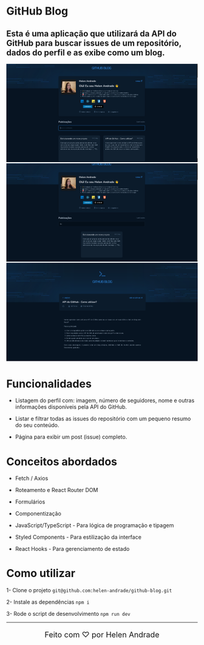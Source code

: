 # GitHub Blog

## Esta é uma aplicação que utilizará da API do GitHub para buscar issues de um repositório, dados do perfil e as exibe como um blog.

<div align="center">
    <img style="width: 600px;" src="./public/1.png">
    <img style="width: 600px;" src="./public/2.png">
    <img style="width: 600px;" src="./public/3.png">
</div>

# Funcionalidades

- Listagem do perfil com: imagem, número de seguidores, nome e outras informações disponíveis pela API do GitHub.

- Listar e filtrar todas as issues do repositório com um pequeno resumo do seu conteúdo.

- Página para exibir um post (issue) completo.

# Conceitos abordados

- Fetch / Axios

- Roteamento e React Router DOM

- Formulários

- Componentização

- JavaScript/TypeScript - Para lógica de programação e tipagem 

- Styled Components - Para estilização da interface

- React Hooks - Para gerenciamento de estado


# Como utilizar

1- Clone o projeto
`git@github.com:helen-andrade/github-blog.git`

2- Instale as dependências
`npm i`

3- Rode o script de desenvolvimento
`npm run dev`

---

<div align="center">
    <p style="font-size: 20px;">Feito com ♡ por Helen Andrade</p>
</div>
